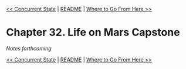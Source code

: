 [&lt;&lt; Concurrent State](ch31-concurrent-state.md) | [README](README.md) | [Where to Go From Here &gt;&gt;](ch33-where-to-go-from-here.md)

# Chapter 32. Life on Mars Capstone

*Notes forthcoming*

[&lt;&lt; Concurrent State](ch31-concurrent-state.md) | [README](README.md) | [Where to Go From Here &gt;&gt;](ch33-where-to-go-from-here.md)